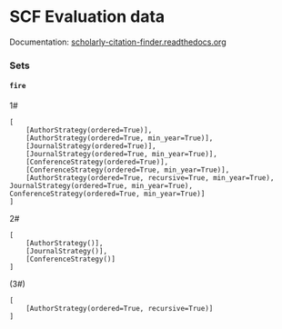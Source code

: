 # SCF Evaluation data

Documentation: [scholarly-citation-finder.readthedocs.org](http://scholarly-citation-finder.readthedocs.org/en/latest/evaluation/)

### Sets

#### `fire`

1#
```
[
	[AuthorStrategy(ordered=True)],
	[AuthorStrategy(ordered=True, min_year=True)],
	[JournalStrategy(ordered=True)],
	[JournalStrategy(ordered=True, min_year=True)],
	[ConferenceStrategy(ordered=True)],
	[ConferenceStrategy(ordered=True, min_year=True)],
	[AuthorStrategy(ordered=True, recursive=True, min_year=True), JournalStrategy(ordered=True, min_year=True), ConferenceStrategy(ordered=True, min_year=True)]
]
```

2#
```
[
    [AuthorStrategy()],
    [JournalStrategy()],
    [ConferenceStrategy()]
]
```

(3#)
```
[
	[AuthorStrategy(ordered=True, recursive=True)]
]
```